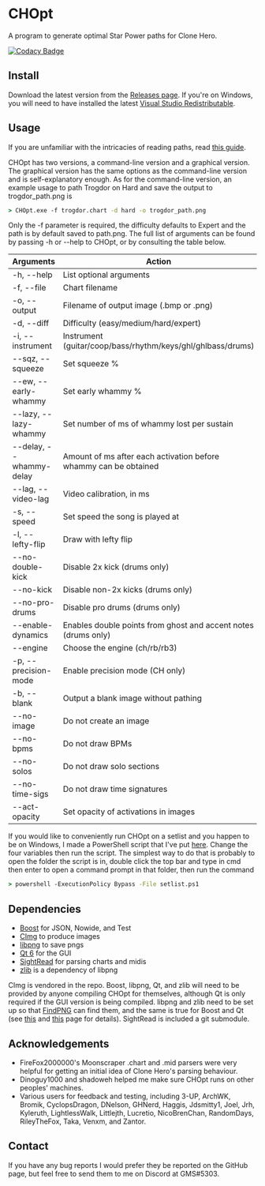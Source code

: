 # CHOpt

A program to generate optimal Star Power paths for Clone Hero.

[![Codacy Badge](https://app.codacy.com/project/badge/Grade/3e82e23473fc48779a486d9099d52e21)](https://app.codacy.com/gh/GenericMadScientist/CHOpt/dashboard?utm_source=gh&utm_medium=referral&utm_content=&utm_campaign=Badge_grade)

## Install

Download the latest version from the [Releases page](../../releases). If you're
on Windows, you will need to have installed the latest
[Visual Studio Redistributable](https://aka.ms/vs/17/release/vc_redist.x64.exe).

## Usage

If you are unfamiliar with the intricacies of reading paths, read
[this guide](misc/How-to-read-paths.md).

CHOpt has two versions, a command-line version and a graphical version. The
graphical version has the same options as the command-line version and is
self-explanatory enough. As for the command-line version, an example usage to
path Trogdor on Hard and save the output to trogdor_path.png is

```bat
> CHOpt.exe -f trogdor.chart -d hard -o trogdor_path.png
```

Only the -f parameter is required, the difficulty defaults to Expert and the
path is by default saved to path.png. The full list of arguments can be found
by passing -h or --help to CHOpt, or by consulting the table below.

| Arguments               | Action                                                           |
| ----------------------- | ---------------------------------------------------------------- |
| -h, --help              | List optional arguments                                          |
| -f, --file              | Chart filename                                                   |
| -o, --output            | Filename of output image (.bmp or .png)                          |
| -d, --diff              | Difficulty (easy/medium/hard/expert)                             |
| -i, --instrument        | Instrument (guitar/coop/bass/rhythm/keys/ghl/ghlbass/drums)      |
| --sqz, --squeeze        | Set squeeze %                                                    |
| --ew, --early-whammy    | Set early whammy %                                               |
| --lazy, --lazy-whammy   | Set number of ms of whammy lost per sustain                      |
| --delay, --whammy-delay | Amount of ms after each activation before whammy can be obtained |
| --lag, --video-lag      | Video calibration, in ms                                         |
| -s, --speed             | Set speed the song is played at                                  |
| -l, --lefty-flip        | Draw with lefty flip                                             |
| --no-double-kick        | Disable 2x kick (drums only)                                     |
| --no-kick               | Disable non-2x kicks (drums only)                                |
| --no-pro-drums          | Disable pro drums (drums only)                                   |
| --enable-dynamics       | Enables double points from ghost and accent notes (drums only)   |
| --engine                | Choose the engine (ch/rb/rb3)                                    |
| -p, --precision-mode    | Enable precision mode (CH only)                                  |
| -b, --blank             | Output a blank image without pathing                             |
| --no-image              | Do not create an image                                           |
| --no-bpms               | Do not draw BPMs                                                 |
| --no-solos              | Do not draw solo sections                                        |
| --no-time-sigs          | Do not draw time signatures                                      |
| --act-opacity           | Set opacity of activations in images                             |

If you would like to conveniently run CHOpt on a setlist and you happen to be
on Windows, I made a PowerShell script that I've put [here](misc/setlist.ps1).
Change the four variables then run the script. The simplest way to do that is
probably to open the folder the script is in, double click the top bar and type
in cmd then enter to open a command prompt in that folder, then run the command

```bat
> powershell -ExecutionPolicy Bypass -File setlist.ps1
```

## Dependencies

* [Boost](https://www.boost.org) for JSON, Nowide, and Test
* [CImg](https://cimg.eu) to produce images
* [libpng](http://libpng.org/pub/png/libpng.html) to save pngs
* [Qt 6](https://www.qt.io) for the GUI
* [SightRead](https://github.com/GenericMadScientist/SightRead) for parsing
charts and midis
* [zlib](https://zlib.net) is a dependency of libpng

CImg is vendored in the repo. Boost, libpng, Qt, and zlib will need to be
provided by anyone compiling CHOpt for themselves, although Qt is only required
if the GUI version is being compiled. libpng and zlib need to be set up so that
[FindPNG](https://cmake.org/cmake/help/latest/module/FindPNG.html) can find
them, and the same is true for Boost and Qt (see
[this](https://cmake.org/cmake/help/latest/module/FindBoost.html) and
[this](https://cmake.org/cmake/help/latest/manual/cmake-qt.7.html) page for
details). SightRead is included a git submodule.

## Acknowledgements

* FireFox2000000's Moonscraper .chart and .mid parsers were very helpful for
getting an initial idea of Clone Hero's parsing behaviour.
* Dinoguy1000 and shadoweh helped me make sure CHOpt runs on other peoples'
machines.
* Various users for feedback and testing, including 3-UP, ArchWK, Bromik,
CyclopsDragon, DNelson, GHNerd, Haggis, Jdsmitty1, Joel, Jrh, Kyleruth,
LightlessWalk, Littlejth, Lucretio, NicoBrenChan, RandomDays, RileyTheFox, Taka,
Venxm, and Zantor.

## Contact

If you have any bug reports I would prefer they be reported on the GitHub page,
but feel free to send them to me on Discord at GMS#5303.
